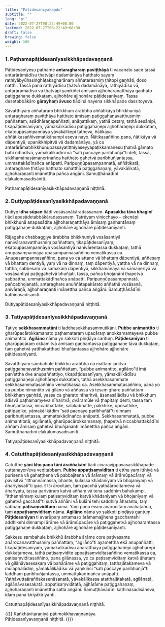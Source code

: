 ```yaml
---
title: "Pāṭidesanīyakaṇḍo"
subtitle: ""
lang: "pi"
date: 2022-07-27T08:22:49+08:00
lastmod: 2022-07-27T08:22:49+08:00
draft: false
brewing: false
weight: 106
---
```


### 1. Paṭhamapāṭidesanīyasikkhāpadavaṇṇanā

Pāṭidesanīyesu paṭhame **antaragharaṃ paviṭṭhāyā** ti vacanato sace tassā antarārāmādīsu ṭhatvāpi dadamānāya hatthato sayaṃ rathiyābyūhasiṅghāṭakagharānaṃ aññatarasmiṃ ṭhitopi gaṇhāti, doso natthi. Tassā pana rathiyādīsu ṭhatvā dadamānāya, rathiyādīsu vā, antarārāmādīsu vā ṭhatvāpi yaṃkiñci āmisaṃ ajjhoharaṇatthāya gaṇhato paṭiggahaṇe dukkaṭaṃ, ajjhohāre ajjhohāre pāṭidesanīyaṃ. Tassa desetabbākāro **gārayhaṃ āvuso** tiādinā nayena sikkhāpade dassitoyeva.

Sāvatthiyaṃ aññataraṃ bhikkhuṃ ārabbha aññātikāya bhikkhuniyā antaragharaṃ paviṭṭhāya hatthato āmisaṃ paṭiggahaṇavatthusmiṃ paññattaṃ, asādhāraṇapaññatti, anāṇattikaṃ, yathā cetaṃ, tathā sesānipi, tikapāṭidesanīyaṃ, yāmakālikādīsu paṭiggahaṇepi ajjhoharaṇepi dukkaṭaṃ, ekatoupasampannāya yāvakālikepi tatheva, ñātikāya aññātikasaññivematikānampi eseva nayo. Ñātikasaññino pana, ñātikāya vā dāpentiyā, upanikkhipitvā vā dadamānāya, yā ca antarārāmabhikkhunupassayatitthiyaseyyapaṭikkamanesu ṭhatvā gāmato bahi nīharitvā, yāmakālikādīni vā “sati paccaye paribhuñjā”ti deti, tassa, sikkhamānasāmaṇerīnañca hatthato gahetvā paribhuñjantassa, ummattakādīnañca anāpatti. Paripuṇṇūpasampannatā, aññātikatā, antaraghare ṭhitāya hatthato sahatthā paṭiggahaṇaṃ, yāvakālikatā, ajjhoharaṇanti imānettha pañca aṅgāni. Samuṭṭhānādīni eḷakalomasadisānīti.

<p class="text-center text-muted">Paṭhamapāṭidesanīyasikkhāpadavaṇṇanā niṭṭhitā.</p>

### 2. Dutiyapāṭidesanīyasikkhāpadavaṇṇanā

Dutiye **idha sūpan** tiādi vosāsanākāradassanaṃ. **Apasakka tāva bhaginī** tiādi apasādetabbākāradassanaṃ. Tatrāyaṃ vinicchayo – ekenāpi bhikkhunā anapasādite ajjhoharaṇatthāya āmisaṃ gaṇhantānaṃ paṭiggahaṇe dukkaṭaṃ, ajjhohāre ajjhohāre pāṭidesanīyanti.

Rājagahe chabbaggiye ārabbha bhikkhuniyā vosāsantiyā nanivāraṇavatthusmiṃ paññattaṃ, tikapāṭidesanīyaṃ, ekatoupasampannāya vosāsantiyā nanivārentassa dukkaṭaṃ, tathā anupasampannāya upasampannasaññino vematikassa ca. Anupasampannasaññino, pana yo ca attano vā bhattaṃ dāpentiyā, aññesaṃ vā bhattaṃ dentiyā, yaṃ vā na dinnaṃ, taṃ dāpentiyā, yattha vā na dinnaṃ, tattha, sabbesaṃ vā samakaṃ dāpentiyā, sikkhamānāya vā sāmaṇeriyā vā vosāsantiyā paṭiggahetvā bhuñjati, tassa, pañca bhojanāni ṭhapetvā sabbattha, ummattakādīnañca anāpatti. Paripuṇṇūpasampannatā, pañcabhojanatā, antaraghare anuññātapakārato aññathā vosāsanā, anivāraṇā, ajjhoharaṇanti imānettha pañca aṅgāni. Samuṭṭhānādīni kathinasadisānīti.

<p class="text-center text-muted">Dutiyapāṭidesanīyasikkhāpadavaṇṇanā niṭṭhitā.</p>

### 3. Tatiyapāṭidesanīyasikkhāpadavaṇṇanā

Tatiye **sekkhasammatānī** ti laddhasekkhasammutikāni. **Pubbe animantito** ti gharūpacārokkamanato paṭhamataraṃ upacāraṃ anokkamanteyeva pubbe animantito. **Agilāno** nāma yo sakkoti piṇḍāya carituṃ. **Pāṭidesanīyan** ti gharūpacāraṃ okkamitvā āmisaṃ gaṇhantassa paṭiggahaṇe tāva dukkaṭaṃ, taṃ gahetvā yatthakatthaci bhuñjantassa ajjhohāre ajjhohāre pāṭidesanīyanti.

Sāvatthiyaṃ sambahule bhikkhū ārabbha na mattaṃ jānitvā paṭiggahaṇavatthusmiṃ paññattaṃ, “pubbe animantito, agilāno”ti imā pan’ettha dve anupaññattiyo, tikapāṭidesanīyaṃ, yāmakālikādīsu paṭiggahaṇepi ajjhohārepi dukkaṭaṃ, tathā asekkhasammate sekkhasammatasaññino vematikassa ca. Asekkhasammatasaññino, pana yo ca pubbe nimantito vā gilāno vā aññassa vā tesaṃ ghare paññattaṃ bhikkhaṃ gaṇhāti, yassa ca gharato nīharitvā, āsanasālādīsu vā bhikkhuṃ adisvā paṭhamaṃyeva nīharitvā, dvāramūle vā ṭhapitaṃ denti, tassa taṃ bhuñjantassa, niccabhattake, salākabhatte, pakkhike, uposathike, pāṭipadike, yāmakālikādiṃ “sati paccaye paribhuñjā”ti dinnaṃ paribhuñjantassa, ummattakādīnañca anāpatti. Sekkhasammatatā, pubbe animantitatā, agilānatā, gharūpacārokkamanaṃ, ṭhapetvā niccabhattakādīni aññaṃ āmisaṃ gahetvā bhuñjananti imānettha pañca aṅgāni. Samuṭṭhānādīni eḷakalomasadisānīti.

<p class="text-center text-muted">Tatiyapāṭidesanīyasikkhāpadavaṇṇanā niṭṭhitā.</p>

### 4. Catutthapāṭidesanīyasikkhāpadavaṇṇanā

Catutthe **yāni kho pana tāni āraññakānī** tiādi cīvaravippavāsasikkhāpade vuttanayen’eva veditabbaṃ. **Pubbe appaṭisaṃviditan** ti ettha yaṃ itthiyā vā purisena vā gahaṭṭhena vā pabbajitena vā ārāmaṃ vā ārāmūpacāraṃ vā pavisitvā “itthannāmassa, bhante, kulassa khādanīyaṃ vā bhojanīyaṃ vā āhariyissatī”ti <small>(pāci. 573)</small> ārocitaṃ, taṃ pacchā yathāārocitameva vā āhariyatu, tassa parivāraṃ katvā aññaṃ vā tena saddhiṃ bahukampi, “itthannāmaṃ kulaṃ paṭisaṃviditaṃ katvā khādanīyaṃ vā bhojanīyaṃ vā gahetvā gacchatī”ti sutvā aññāni vā kulāni tehi saddhiṃ āharantu, taṃ sabbaṃ **paṭisaṃviditaṃ** nāma. Yaṃ pana evaṃ anārocitaṃ anāhaṭañca, taṃ **appaṭisaṃviditaṃ** nāma. **Agilāno** nāma yo sakkoti piṇḍāya gantuṃ. **Pāṭidesanīyan** ti evarūpaṃ antamaso ārāmamajjhena gacchantehi addhikehi dinnampi ārāme vā ārāmūpacāre vā paṭiggahetvā ajjhoharantassa paṭiggahaṇe dukkaṭaṃ, ajjhohāre ajjhohāre pāṭidesanīyanti.

Sakkesu sambahule bhikkhū ārabbha ārāme core paṭivasante anārocanavatthusmiṃ paññattaṃ, “agilāno”ti ayamettha ekā anupaññatti, tikapāṭidesanīyaṃ, yāmakālikādīsu āhāratthāya paṭiggahaṇepi ajjhohārepi dukkaṭameva, tathā paṭisaṃvidite appaṭisaṃviditasaññino vematikassa ca, paṭisaṃviditasaññino, pana gilānassa, yo ca paṭisaṃviditaṃ katvā āhaṭaṃ vā gilānāvasesakaṃ vā bahārāme vā paṭiggahitaṃ, tatthajātakameva vā mūlaphalādiṃ, yāmakālikādīsu vā yaṃkiñci “sati paccaye paribhuñjā”ti laddhaṃ paribhuñjantassa, ummattakādīnañca anāpatti. Yathāvuttaāraññakasenāsanatā, yāvakālikassa atatthajātakatā, agilānatā, agilānāvasesakatā, appaṭisaṃviditatā, ajjhārāme paṭiggahaṇaṃ, ajjhoharaṇanti imānettha satta aṅgāni. Samuṭṭhānādīni kathinasadisāneva, idaṃ pana kiriyākiriyanti.

<p class="text-center text-muted">Catutthapāṭidesanīyasikkhāpadavaṇṇanā niṭṭhitā.</p>

{{<eof>}}
    Kaṅkhāvitaraṇiyā pātimokkhavaṇṇanāya<br>
    Pāṭidesanīyavaṇṇanā niṭṭhitā.
{{</eof>}}